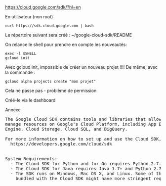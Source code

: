 https://cloud.google.com/sdk/?hl=en

En utilisateur (non root)

    curl https://sdk.cloud.google.com | bash

Le répertoire suivant sera créé :
    ~/google-cloud-sdk/README 

On relance le shell pour prendre en compte les nouveautés:

    exec -l $SHELL
    gcloud init

Avec gcloud init, impossible de créer un nouveau projet !!!!
De même, avec la commande :

    gcloud alpha projects create "mon projet"

Cela ne passe pas - problème de permission

Créé-le via le dashboard

Annexe

<pre>
The Google Cloud SDK contains tools and libraries that allow you to create and
manage resources on Google's Cloud Platform, including App Engine, Compute
Engine, Cloud Storage, Cloud SQL, and BigQuery.

For more information on how to set up and use the Cloud SDK, please see:
  https://developers.google.com/cloud/sdk


System Requirements:
  - The Cloud SDK for Python and for Go requires Python 2.7.x.
  - The Cloud SDK for Java requires Java 1.7+ and Python 2.7.x.
  - The SDK runs on Windows, Mac OS X, and Linux. Some of the individual tools
    bundled with the Cloud SDK might have more stringent requirements.
</pre>
